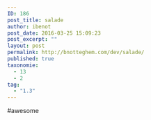 ```yaml
---
ID: 186
post_title: salade
author: ibenot
post_date: 2016-03-25 15:09:23
post_excerpt: ""
layout: post
permalink: http://bnotteghem.com/dev/salade/
published: true
taxonomie:
  - 13
  - 2
tag:
  - "1.3"
---
```

#awesome
